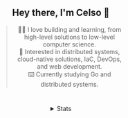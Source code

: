<div align="center">

## Hey there, I'm Celso 🙂

<div style="max-width: 300px; ">

> 🧙‍♂️ I love building and learning, from high-level solutions to low-level computer science.<br>
> 🦉 Interested in distributed systems, cloud-native solutions, IaC, DevOps, and web development.<br>
> ⌨️ Currently studying Go and distributed systems.<br>

</div>

#

<details align="center">
<summary>Stats</summary>

<cr/>

<p style="text-align: center;">
<!--START_SECTION:waka-->

```txt
From: 11 November 2023 - To: 11 December 2023

Markdown          43 hrs 23 mins  ███████▒░░░░░░░░░░░░░░░░░   29.59 %
TypeScript        31 hrs 48 mins  █████▒░░░░░░░░░░░░░░░░░░░   21.69 %
Go                19 hrs 45 mins  ███▒░░░░░░░░░░░░░░░░░░░░░   13.48 %
Lua               9 hrs 20 mins   █▓░░░░░░░░░░░░░░░░░░░░░░░   06.37 %
YAML              8 hrs 56 mins   █▓░░░░░░░░░░░░░░░░░░░░░░░   06.10 %
```

<!--END_SECTION:waka-->
</p>
  
<div>

<img src="http://github-readme-stats.vercel.app/api/top-langs/?username=celsobenedetti&layout=compact&custom_title=Languages&include_all_commits=true&count_private=true&langs_count=6&theme=transparent&bg_color=00000000" height="180em"/>
<img src="https://streak-stats.demolab.com?user=celsobenedetti&theme=transparent" height="180rem"/>

</div>

#

<a href="https://wakatime.com/@8a52c0fd-ec78-403a-81d0-07c674c564b3" title="Time coded since Jan 17 2022">
<img src="https://wakatime.com/badge/user/8a52c0fd-ec78-403a-81d0-07c674c564b3.svg" alt="Wakatime 2022" title="Time coded since Jan 17 2022" />
</a>

</details>

</div>
